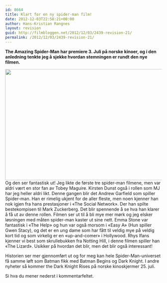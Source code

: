```yaml
---
id: 8664
title: Klart for en ny spider-man film!
date: 2012-12-03T22:58:21+00:00
author: Hans-Kristian Rangnes
layout: revision
guid: http://filmbloggen.net/2012/12/03/2439-revision-21/
permalink: /2012/12/03/2439-revision-21/
---
```

**The Amazing Spider-Man har premiere 3. Juli på norske kinoer, og i den anledning tenkte jeg å sjekke hvordan stemningen er rundt den nye filmen.** <!--more-->

  
<a href="http://filmbloggen.net/2012/02/10/klart-for-en-ny-spider-man-film/amazing-spider-man/" rel="attachment wp-att-2577"><img class="alignnone size-large wp-image-2577" src="http://filmbloggen.net/wp-content/uploads//2012/02/amazing-spider-man-620x358.jpg" alt="" width="620" height="358" /></a>  
Og den ser fantastisk ut! Jeg likte de første tre spider-man filmene, men var aldri vært en stor fan av Tobey Maguire. Kirsten Dunst også i rollen som MJ har jeg heller aldri likt. Denne gangen blir det Andrew Garfield som spiller Spider-man. Han er rimelig ukjent for de aller fleste, men noen kjenner han nok igjen fra hans prestasjoner i &laquo;The Social Network&raquo;. Der han spilte bestekompisen til Mark Zuckerberg. Det blir spennende å se hva han klarer å få ut av denne rollen. Filmen ser ut til å bli mye mer mørk og jeg elsker løsningen med måten spider-man kaster ut sine nett. Emma Stone var fantastisk i &laquo;The Help&raquo; og hun var også morsom i &laquo;Easy A&raquo; (Hun spiller Gwen Stacy), og det er en ung dame som har fått til veldig mye på veldig kort tid og som virkelig er en &laquo;up-and-comer&raquo; i Hollywood. Rhys Ifans kjenner vi best som skrullebukken fra Notting Hill, i denne filmen spiller han &laquo;The Lizard&raquo;. Usikker på hvordan det blir, men det blir også interessant!

Historien ser mer gjennomført ut og for meg kan hele Spider-Man-universet få samme løft som Batman fikk med Batman Begins og Dark Knight. I andre nyheter så kommer the Dark Knight Rises på norske kinoskjermer 25. juli.

Si hva du mener nederst i kommentarfeltet.

<div class="video-shortcode">
</div>
